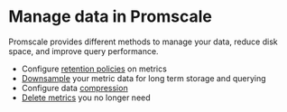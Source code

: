 # Manage data in Promscale
Promscale provides different methods to manage your data,
reduce disk space, and improve query performance.

*   Configure [retention policies][retention] on metrics
*   [Downsample][downsampling] your metric data for long term storage and querying
*   Configure data [compression][compression]
*   [Delete metrics][delete-data] you no longer need


[retention]: /manage-data/retention/
[downsampling]: /manage-data/downsampling/
[compression]: /manage-data/compression/
[delete-data]: /manage-data/delete-data/
